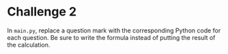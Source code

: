 # Challenge 2

In `main.py`, replace a question mark with the corresponding Python code for each question.
Be sure to write the formula instead of putting the result of the calculation.

